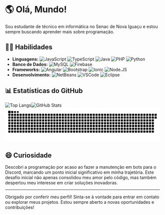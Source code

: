 # 🌎 Olá, Mundo!

Sou estudante de técnico em informática no Senac de Nova Iguaçu e estou sempre buscando aprender mais sobre programação.
## 👨‍💻 Habilidades

- **Linguagens:** ![JavaScript](https://img.shields.io/badge/javascript-%23323330.svg?style=for-the-badge&logo=javascript&logoColor=%23F7DF1E) ![TypeScript](https://img.shields.io/badge/typescript-%23007ACC.svg?style=for-the-badge&logo=typescript&logoColor=white) ![Java](https://img.shields.io/badge/java-%23007396.svg?style=for-the-badge&logo=java&logoColor=white) ![PHP](https://img.shields.io/badge/php-%23777BB4.svg?style=for-the-badge&logo=php&logoColor=white) ![Python](https://img.shields.io/badge/python-3670A0?style=for-the-badge&logo=python&logoColor=ffdd54)
- **Banco de Dados:** ![MySQL](https://img.shields.io/badge/mysql-%2300f.svg?style=for-the-badge&logo=mysql&logoColor=white) ![Firebase](https://img.shields.io/badge/firebase-%23039BE5.svg?style=for-the-badge&logo=firebase)
- **Frameworks:** ![Angular](https://img.shields.io/badge/angular-%23DD0031.svg?style=for-the-badge&logo=angular&logoColor=white) ![Bootstrap](https://img.shields.io/badge/bootstrap-%238511FA.svg?style=for-the-badge&logo=bootstrap&logoColor=white) ![Ionic](https://img.shields.io/badge/Ionic-%233880FF.svg?style=for-the-badge&logo=Ionic&logoColor=white) ![Node.JS](https://img.shields.io/badge/Node%20js-339933?style=for-the-badge&logo=nodedotjs&logoColor=white)
- **Desenvolvimento:** ![NetBeans](https://img.shields.io/badge/NetBeans-1B6AC6.svg?style=for-the-badge&logo=apache-netbeans-ide&logoColor=white) ![VSCode](https://img.shields.io/badge/Visual%20Studio%20Code-0078d7.svg?style=for-the-badge&logo=visual-studio-code&logoColor=white) ![Eclipse](https://img.shields.io/badge/Eclipse-FE7A16.svg?style=for-the-badge&logo=Eclipse&logoColor=white)

## 📊 Estatísticas do GitHub

<div>
  <a>
    <img align="left" src="https://github-readme-stats.vercel.app/api/top-langs/?username=serya012&layout=compact&langs_count=10&hide=scss&theme=cobalt" alt="Top Langs" />
  </a>
</div>
<div>
  <a>
    <img align="left" src="https://github-readme-stats.vercel.app/api?username=serya012&show_icons=true&theme=cobalt" alt="GitHub Stats" />
  </a>
</div>

![Snake animation](https://github.com/serya012/serya012/blob/output/github-contribution-grid-snake.svg)

## 😄 Curiosidade

Descobri a programação por acaso ao fazer a manutenção em bots para o Discord, marcando um ponto inicial significativo em minha trajetória. Este desafio inicial não apenas consolidou meu amor pelo código, mas também despertou meu interesse em criar soluções inovadoras.

---

Obrigado por conferir meu perfil! Sinta-se à vontade para entrar em contato ou explorar meus projetos. Estou sempre aberto a novas oportunidades e contribuições!


